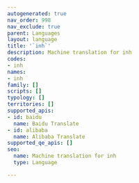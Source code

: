 ```yaml
---
autogenerated: true
nav_order: 998
nav_exclude: true
parent: Languages
layout: language
title: '`inh`'
description: Machine translation for inh
codes:
- inh
names:
- inh
family: []
scripts: []
typology: []
territories: []
supported_apis:
- id: baidu
  name: Baidu Translate
- id: alibaba
  name: Alibaba Translate
supported_qe_apis: []
seo:
  name: Machine translation for inh
  type: Language

---
```



